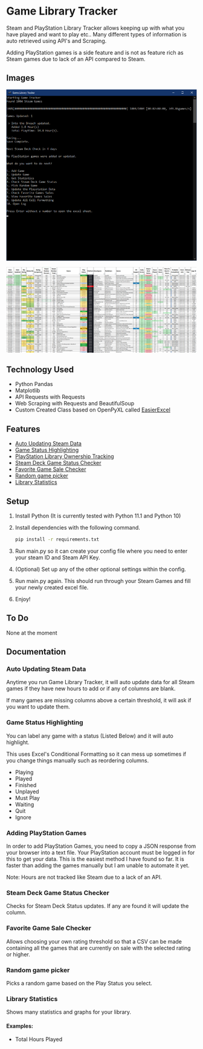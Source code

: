 # Game Library Tracker

Steam and PlayStation Library Tracker allows keeping up with what you have played and want to play etc.. Many different types of information is auto retrieved using API's and Scraping.

Adding PlayStation games is a side feature and is not as feature rich as
Steam games due to lack of an API compared to Steam.

## Images

![Console Preview](https://raw.githubusercontent.com/Concrete18/Game-Library-Tracker/main/images/Console.png)

![Excel Preview](https://raw.githubusercontent.com/Concrete18/Game-Library-Tracker/main/images/excel.png)

## Technology Used

- Python Pandas
- Matplotlib
- API Requests with Requests
- Web Scraping with Requests and BeautifulSoup
- Custom Created Class based on OpenPyXL called [EasierExcel](https://github.com/Concrete18/easierexcel)

## Features

- [Auto Updating Steam Data](#Auto-Updating-Steam-Data)
- [Game Status Highlighting](#Game-Status-Highlighting)
- [PlayStation Library Ownership Tracking](#Adding-PlayStation-Games)
- [Steam Deck Game Status Checker](#Steam-Deck-Game-Status-Checker)
- [Favorite Game Sale Checker](#Favorite-Game-Sale-Checker)
- [Random game picker](#Random-game-picker)
- [Library Statistics](#Library-Statistics)

## Setup

1. Install Python (It is currently tested with Python 11.1 and Python 10)
2. Install dependencies with the following command.

   ```bash
   pip install -r requirements.txt
   ```

3. Run main.py so it can create your config file where you need to enter your steam ID and Steam API Key.
4. (Optional) Set up any of the other optional settings within the config.
5. Run main.py again. This should run through your Steam Games and fill your newly created excel file.
6. Enjoy!

## To Do

None at the moment

## Documentation

### Auto Updating Steam Data

Anytime you run Game Library Tracker, it will auto update data for all Steam games if they have new hours to add or if any of columns are blank.

If many games are missing columns above a certain threshold, it will ask if you want to update them.

### Game Status Highlighting

You can label any game with a status (Listed Below) and it will auto highlight.

This uses Excel's Conditional Formatting so it can mess up sometimes if you change things manually such as reordering columns.

- Playing
- Played
- Finished
- Unplayed
- Must Play
- Waiting
- Quit
- Ignore

### Adding PlayStation Games

In order to add PlayStation Games, you need to copy a JSON response from your browser into a text file.
Your PlayStation account must be logged in for this to get your data.
This is the easiest method I have found so far.
It is faster than adding the games manually but I am unable to automate it yet.

Note:
Hours are not tracked like Steam due to a lack of an API.

### Steam Deck Game Status Checker

Checks for Steam Deck Status updates. If any are found it will update the column.

### Favorite Game Sale Checker

Allows choosing your own rating threshold so that a CSV can be made containing
all the games that are currently on sale with the selected rating or higher.

### Random game picker

Picks a random game based on the Play Status you select.

### Library Statistics

Shows many statistics and graphs for your library.

#### Examples:

- Total Hours Played
